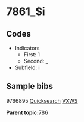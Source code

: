 # 7861\_$i

## Codes

-   Indicators
    -   First: 1
    -   Second: \_
-   Subfield: i

## Sample bibs

9766895 [Quicksearch](https://search.library.yale.edu/catalog/9766895) [VXWS](http://prodorbis.library.yale.edu:7014/vxws/GetHoldingsService?bibId=9766895)

**Parent topic:**[786](../../tags/786/786.md)

